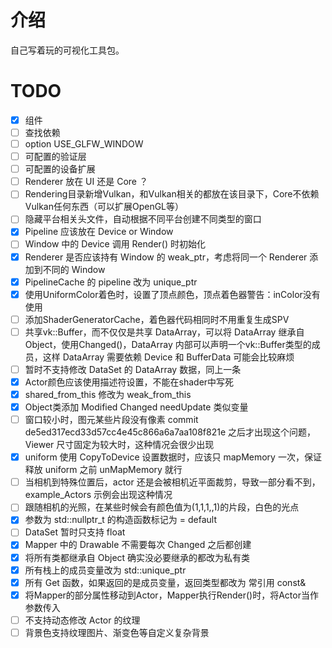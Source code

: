 # 介绍
自己写着玩的可视化工具包。

# TODO
- [x] 组件
- [ ] 查找依赖
- [ ] option USE_GLFW_WINDOW
- [ ] 可配置的验证层
- [ ] 可配置的设备扩展
- [ ] Renderer 放在 UI 还是 Core ？
- [ ] Rendering目录新增Vulkan，和Vulkan相关的都放在该目录下，Core不依赖Vulkan任何东西（可以扩展OpenGL等）
- [ ] 隐藏平台相关头文件，自动根据不同平台创建不同类型的窗口
- [x] Pipeline 应该放在 Device or Window
- [ ] Window 中的 Device 调用 Render() 时初始化
- [x] Renderer 是否应该持有 Window 的 weak_ptr，考虑将同一个 Renderer 添加到不同的 Window
- [x] PipelineCache 的 pipeline 改为 unique_ptr
- [x] 使用UniformColor着色时，设置了顶点颜色，顶点着色器警告：inColor没有使用
- [ ] 添加ShaderGeneratorCache，着色器代码相同时不用重复生成SPV
- [ ] 共享vk::Buffer，而不仅仅是共享 DataArray，可以将 DataArray 继承自 Object，使用Changed()，DataArray 内部可以声明一个vk::Buffer类型的成员，这样 DataArray 需要依赖 Device 和 BufferData 可能会比较麻烦
- [ ] 暂时不支持修改 DataSet 的 DataArray 数据，同上一条
- [x] Actor颜色应该使用描述符设置，不能在shader中写死
- [x] shared_from_this 修改为 weak_from_this
- [x] Object类添加 Modified Changed needUpdate 类似变量
- [ ] 窗口较小时，图元某些片段没有像素 commit de5ed317ecd33d57cc4e45c866a6a7aa108f821e 之后才出现这个问题，Viewer 尺寸固定为较大时，这种情况会很少出现
- [x] uniform 使用 CopyToDevice 设置数据时，应该只 mapMemory 一次，保证释放 uniform 之前 unMapMemory 就行
- [ ] 当相机到特殊位置后，actor 还是会被相机近平面裁剪，导致一部分看不到，example_Actors 示例会出现这种情况
- [ ] 跟随相机的光照，在某些时候会有颜色值为(1,1,1,,1)的片段，白色的光点
- [x] 参数为 std::nullptr_t 的构造函数标记为 = default
- [ ] DataSet 暂时只支持 float
- [x] Mapper 中的 Drawable 不需要每次 Changed 之后都创建
- [x] 将所有类都继承自 Object 确实没必要继承的都改为私有类
- [x] 所有栈上的成员变量改为 std::unique_ptr
- [x] 所有 Get 函数，如果返回的是成员变量，返回类型都改为 常引用 const&
- [x] 将Mapper的部分属性移动到Actor，Mapper执行Render()时，将Actor当作参数传入
- [ ] 不支持动态修改 Actor 的纹理
- [ ] 背景色支持纹理图片、渐变色等自定义复杂背景
